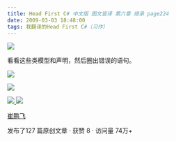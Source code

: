 ```yaml
---
title: Head First C# 中文版 图文皆译 第六章 继承 page224
date: 2009-03-03 18:48:00
tags: 我翻译的Head First C#（习作）
---
```

![](https://p-blog.csdn.net/images/p_blog_csdn_net/cuipengfei1/EntryImages/20090303/2009-03-03_18-37-20.jpg)

看看这些类模型和声明，然后圈出错误的语句。

![](https://p-blog.csdn.net/images/p_blog_csdn_net/cuipengfei1/EntryImages/20090303/2009-03-03_18-38-09.jpg)

![](https://p-blog.csdn.net/images/p_blog_csdn_net/cuipengfei1/EntryImages/20090303/2009-03-03_18-41-59.jpg)  



[ ![](https://profile.csdnimg.cn/5/2/5/3_cuipengfei1)
![](https://g.csdnimg.cn/static/user-reg-year/1x/11.png)
](https://blog.csdn.net/cuipengfei1)

[ 崔鹏飞 ](https://blog.csdn.net/cuipengfei1)

发布了127 篇原创文章  ·  获赞 8  ·  访问量 74万+

